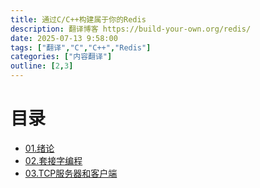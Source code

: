 ```yaml
---
title: 通过C/C++构建属于你的Redis
description: 翻译博客 https://build-your-own.org/redis/
date: 2025-07-13 9:58:00
tags: ["翻译","C","C++","Redis"]
categories: ["内容翻译"]
outline: [2,3]
---
```

<script setup="ts">
import HoverNote from '@/theme/components/HoverNote.vue'
</script>

# 目录

- [01.绪论](绪论.md)
- [02.套接字编程](02-套接字编程.md)
- [03.TCP服务器和客户端](03-TCP服务器和客户端.md)
